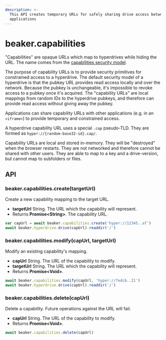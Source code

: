 ```yaml
---
description: >-
  This API creates temporary URLs for safely sharing drive access between
  applications
---
```


# beaker.capabilities

"Capabilities" are opaque URLs which map to hyperdrives while hiding the URL. The name comes from the [capabilities security model](https://en.wikipedia.org/wiki/Capability-based_security).

The purpose of capability URLs is to provide security primitives for constrained access to a hyperdrive. The default security model of a hyperdrive is that the pubkey URL provides read access locally and over the network. Because the pubkey is unchangeable, it's impossible to revoke access to a pubkey once it's acquired. The "capability URLs" are local mappings from random IDs to the hyperdrive pubkeys, and therefore can provide read access without giving away the pubkey.

Applications can share capability URLs with other applications \(e.g. in an `<iframe>`\) to provide temporary and constrained access.

A hyperdrive capability URL uses a special `.cap` pseudo-TLD. They are formed as `hyper://{random-base32-id}.cap/`.

Capability URLs are local and stored in-memory. They will be "destroyed" when the browser restarts. They are not networked and therefore cannot be shared with other users. They are able to map to a key and a drive-version, but cannot map to subfolders or files.

## API

### beaker.capabilities.create\(targetUrl\)

Create a new capability mapping to the target URL.

* **targetUrl** String. The URL which the capability will represent.
* Returns **Promise&lt;String&gt;**. The capability URL.

```javascript
var capUrl = await beaker.capabilities.create('hyper://12345..af')
await beaker.hyperdrive.drive(capUrl).readdir('/')
```

### beaker.capabilities.modify\(capUrl, targetUrl\)

Modify an existing capability's mapping.

* **capUrl** String. The URL of the capability to modify.
* **targetUrl** String. The URL which the capability will represent.
* Returns **Promise&lt;Void&gt;**.

```javascript
await beaker.capabilities.modify(capUrl, 'hyper://fedcb..21')
await beaker.hyperdrive.drive(capUrl).readdir('/')
```

### beaker.capabilities.delete\(capUrl\)

Delete a capability. Future operations against the URL will fail.

* **capUrl** String. The URL of the capability to modify.
* Returns **Promise&lt;Void&gt;**.

```javascript
await beaker.capabilities.delete(capUrl)
```

